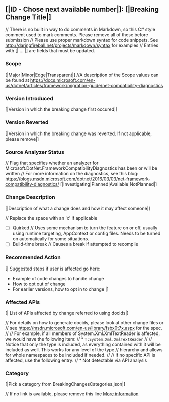 ## [|ID - Chose next available number|]: [|Breaking Change Title|]

// There is no built in way to do comments in Markdown, so this C# style comment used to mark comments. Please remove all of these before submission
// Please use proper markdown syntax for code snippets. See http://daringfireball.net/projects/markdown/syntax for examples
// Entries with [| ... |] are fields that must be updated.

### Scope
[|Major|Minor|Edge|Transparent|]
//A description of the Scope values can be found at https://docs.microsoft.com/en-us/dotnet/articles/framework/migration-guide/net-compatibility-diagnostics

### Version Introduced
[|Version in which the breaking change first occured|]

### Version Reverted
[|Version in which the breaking change was reverted. If not applicable, please remove|]

### Source Analyzer Status
// Flag that specifies whether an analyzer for Microsoft.DotNet.FrameworkCompatibilityDiagnostics has been or will be written
// For more information on the diagnostics, see this blog: https://blogs.msdn.microsoft.com/dotnet/2016/03/03/net-framework-compatibility-diagnostics/
[|Investigating|Planned|Available|NotPlanned|]

### Change Description
[|Description of what a change does and how it may affect someone|]

// Replace the space with an 'x' if applicable
- [ ] Quirked // Uses some mechanism to turn the feature on or off, usually using runtime targeting, AppContext or config files. Needs to be turned on automatically for some situations.
- [ ] Build-time break // Causes a break if attempted to recompile

### Recommended Action
[|
  Suggested steps if user is affected go here:

  - Example of code changes to handle change
  - How to opt out of change
  - For earlier versions, how to opt in to change
|]

### Affected APIs
[| List of APIs affected by change referred to using docids|]

// For details on how to generate docids, please look at other change files or
// see https://msdn.microsoft.com/en-us/library/fsbx0t7x.aspx for the spec.
//
// For example, if all members of System.Xml.XmlTextReader is affected, we would have the following item:
// * `T:System.Xml.XmlTextReader`
//
// Notice that only the type is included, as everything contained with it will be included as well. This works for any level of the type
// hierarchy and allows for whole namespaces to be included if needed.
//
// If no specific API is affected, use the following entry:
//  * Not detectable via API analysis

### Category
[|Pick a category from BreakingChangesCategories.json|]

// If no link is available, please remove this line
[More information]([|LinkForMoreInformation|])

<!--
    ### Original Bug
    Bug link goes here
-->


